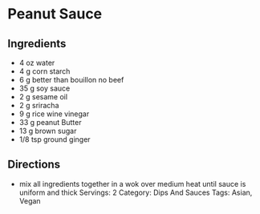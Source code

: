 # Peanut Sauce
## Ingredients
- 4 oz water
- 4 g corn starch
- 6 g better than bouillon no beef
- 35 g soy sauce
- 2 g sesame oil
- 2 g sriracha
- 9 g rice wine vinegar
- 33 g peanut Butter
- 13 g brown sugar
- 1/8 tsp ground ginger
## Directions
- mix all ingredients together in a wok over medium heat until sauce is uniform and thick
Servings: 2
Category: Dips And Sauces
Tags: Asian, Vegan
